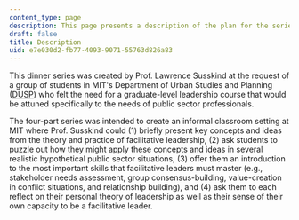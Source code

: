 ```yaml
---
content_type: page
description: This page presents a description of the plan for the series of workshops.
draft: false
title: Description
uid: e7e030d2-fb77-4093-9071-55763d826a83
---
```

This dinner series was created by Prof. Lawrence Susskind at the request of a group of students in MIT's Department of Urban Studies and Planning ([DUSP](https://dusp.mit.edu/)) who felt the need for a graduate-level leadership course that would be attuned specifically to the needs of public sector professionals.

The four-part series was intended to create an informal classroom setting at MIT where Prof. Susskind could (1) briefly present key concepts and ideas from the theory and practice of facilitative leadership, (2) ask students to puzzle out how they might apply these concepts and ideas in several realistic hypothetical public sector situations, (3) offer them an introduction to the most important skills that facilitative leaders must master (e.g., stakeholder needs assessment, group consensus-building, value-creation in conflict situations, and relationship building), and (4) ask them to each reflect on their personal theory of leadership as well as their sense of their own capacity to be a facilitative leader.